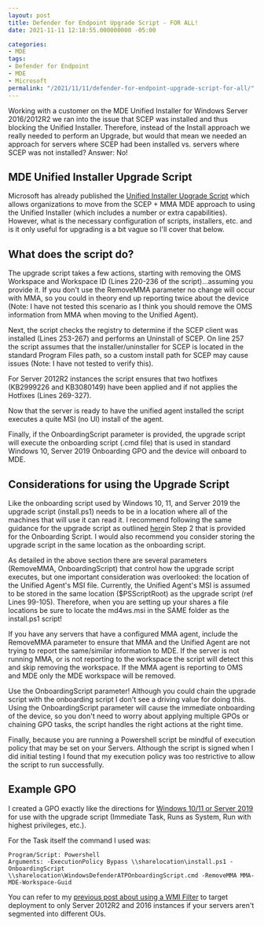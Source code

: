 ```yaml
---
layout: post
title: Defender for Endpoint Upgrade Script - FOR ALL!
date: 2021-11-11 12:18:55.000000000 -05:00

categories:
- MDE
tags:
- Defender for Endpoint
- MDE
- Microsoft
permalink: "/2021/11/11/defender-for-endpoint-upgrade-script-for-all/"
---
```

Working with a customer on the MDE Unified Installer for Windows Server 2016/2012R2 we ran into the issue that SCEP was installed and thus blocking the Unified Installer. Therefore, instead of the Install approach we really needed to perform an Upgrade, but would that mean we needed an approach for servers where SCEP had been installed vs. servers where SCEP was not installed? Answer: No!

## MDE Unified Installer Upgrade Script

Microsoft has already published the [Unified Installer Upgrade Script](https://github.com/microsoft/mdefordownlevelserver) which allows organizations to move from the SCEP + MMA MDE approach to using the Unified Installer (which includes a number or extra capabilities). However, what is the necessary configuration of scripts, installers, etc. and is it only useful for upgrading is a bit vague so I'll cover that below.

## What does the script do?

The upgrade script takes a few actions, starting with removing the OMS Workspace and Workspace ID (Lines 220-236 of the script)...assuming you provide it. If you don't use the RemoveMMA parameter no change will occur with MMA, so you could in theory end up reporting twice about the device (Note: I have not tested this scenario as I think you should remove the OMS information from MMA when moving to the Unified Agent).

Next, the script checks the registry to determine if the SCEP client was installed (Lines 253-267) and performs an Uninstall of SCEP. On line 257 the script assumes that the installer/uninstaller for SCEP is located in the standard Program Files path, so a custom install path for SCEP may cause issues (Note: I have not tested to verify this).

For Server 2012R2 instances the script ensures that two hotfixes (KB2999226 and KB3080149) have been applied and if not applies the Hotfixes (Lines 269-327).

Now that the server is ready to have the unified agent installed the script executes a quite MSI (no UI) install of the agent.

Finally, if the OnboardingScript parameter is provided, the upgrade script will execute the onboarding script (.cmd file) that is used in standard Windows 10, Server 2019 Onboarding GPO and the device will onboard to MDE.

## Considerations for using the Upgrade Script

Like the onboarding script used by Windows 10, 11, and Server 2019 the upgrade script (install.ps1) needs to be in a location where all of the machines that will use it can read it. I recommend following the same guidance for the upgrade script as outlined [here](https://docs.microsoft.com/en-us/microsoft-365/security/defender-endpoint/configure-endpoints-gp?view=o365-worldwide)in Step 2 that is provided for the Onboarding Script. I would also recommend you consider storing the upgrade script in the same location as the onboarding script.

As detailed in the above section there are several parameters (RemoveMMA, OnboardingScript) that control how the upgrade script executes, but one important consideration was overlooked: the location of the Unified Agent's MSI file. Currently, the Unified Agent's MSI is assumed to be stored in the same location ($PSScriptRoot) as the upgrade script (ref Lines 99-105). Therefore, when you are setting up your shares a file locations be sure to locate the md4ws.msi in the SAME folder as the install.ps1 script!

If you have any servers that have a configured MMA agent, include the RemoveMMA parameter to ensure that MMA and the Unified Agent are not trying to report the same/similar information to MDE. If the server is not running MMA, or is not reporting to the workspace the script will detect this and skip removing the workspace. If the MMA agent is reporting to OMS and MDE only the MDE workspace will be removed.

Use the OnboardingScript parameter! Although you could chain the upgrade script with the onboarding script I don't see a driving value for doing this. Using the OnboardingScript parameter will cause the immediate onboarding of the device, so you don't need to worry about applying multiple GPOs or chaining GPO tasks, the script handles the right actions at the right time.

Finally, because you are running a Powershell script be mindful of execution policy that may be set on your Servers. Although the script is signed when I did initial testing I found that my execution policy was too restrictive to allow the script to run successfully.

## Example GPO

I created a GPO exactly like the directions for [Windows 10/11 or Server 2019](https://docs.microsoft.com/en-us/microsoft-365/security/defender-endpoint/configure-endpoints-gp?view=o365-worldwide) for use with the upgrade script (Immediate Task, Runs as System, Run with highest privileges, etc.).

For the Task itself the command I used was:

```
Program/Script: Powershell
Arguments: -ExecutionPolicy Bypass \\sharelocation\install.ps1 -OnboardingScript \\sharelocation\WindowsDefenderATPOnboardingScript.cmd -RemoveMMA MMA-MDE-Workspace-Guid
```

You can refer to my [previous post about using a WMI Filter](https://davidmcwee.com/2021/11/01/defender-for-endpoint-unified-package-for-server-2016-and-2012-r2/) to target deployment to only Server 2012R2 and 2016 instances if your servers aren't segmented into different OUs.